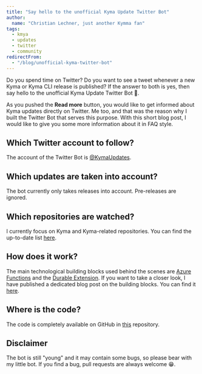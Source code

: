 ```yaml
---
title: "Say hello to the unofficial Kyma Update Twitter Bot"
author:
  name: "Christian Lechner, just another Kymma fan"
tags:
  - kmya
  - updates
  - twitter
  - community
redirectFrom:
  - "/blog/unofficial-kyma-twitter-bot"
---
```


Do you spend time on Twitter? Do you want to see a tweet whenever a new Kyma or Kyma CLI release is published? If the answer to both is yes, then say hello to the unofficial Kyma Update Twitter Bot 👋.

<!-- overview -->

As you pushed the **Read more** button, you would like to get informed about Kyma updates directly on Twitter. Me too, and that was the reason why I built the Twitter Bot that serves this purpose. With this short blog post, I would like to give you some more information about it in FAQ style.

## Which Twitter account to follow?

The account of the Twitter Bot is [@KymaUpdates](https://twitter.com/KymaUpdates).

## Which updates are taken into account?

The bot currently only takes releases into account. Pre-releases are ignored.

## Which repositories are watched?

I currently focus on Kyma and Kyma-related repositories. You can find the up-to-date list [here](https://github.com/lechnerc77/kyma-updates-twitter-bot#watched-repositories).

## How does it work?

The main technological building blocks used behind the scenes are [Azure Functions](https://docs.microsoft.com/azure/azure-functions/) and the [Durable Extension](https://docs.microsoft.com/azure/azure-functions/durable/durable-functions-overview). If you want to take a closer look, I have published a dedicated blog post on the building blocks. You can find it [here](https://dev.to/lechnerc77/say-hello-to-the-kyma-update-twitter-bot-by-azure-durable-functions-4e1a).

## Where is the code?

The code is completely available on GitHub in [this](https://github.com/lechnerc77/kyma-updates-twitter-bot) repository.

## Disclaimer

The bot is still "young" and it may contain some bugs, so please bear with my little bot. If you find a bug, pull requests are always welcome 😁.
